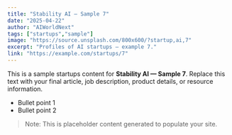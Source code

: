 ```yaml
---
title: "Stability AI — Sample 7"
date: "2025-04-22"
author: "AIWorldNext"
tags: ["startups","sample"]
image: "https://source.unsplash.com/800x600/?startup,ai,7"
excerpt: "Profiles of AI startups — example 7."
link: "https://example.com/startups/7"
---
```


This is a sample startups content for **Stability AI — Sample 7**. Replace this text with your final article, job description, product details, or resource information.

- Bullet point 1
- Bullet point 2

> Note: This is placeholder content generated to populate your site.
